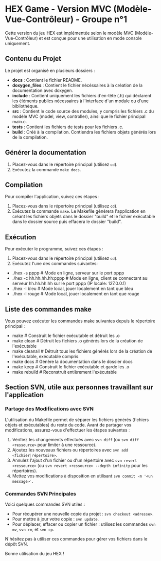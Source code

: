 # HEX Game - Version MVC (Modèle-Vue-Contrôleur) - Groupe n°1

Cette version du jeu HEX est implémentée selon le modèle MVC (Modèle-Vue-Contrôleur) et est conçue pour une utilisation en mode console uniquement.

## Contenu du Projet

Le projet est organisé en plusieurs dossiers :

- **docs** : Contient le fichier README.
- **doxygen_files** : Contient le fichier nécéssaires à la création de la documentation avec doxygen.
- **include** : Contient uniquement les fichiers d'en-tête (.h) qui déclarent les éléments publics nécessaires à l'interface d'un module ou d'une 
bibliothèque.
- **src** : Contient le code source des modules, y compris les fichiers .c du modèle MVC (model, view, controller), ainsi que le fichier principal main.c.
- **tests** : Contient les fichiers de tests pour les fichiers .c.
- **build** : Créé à la compilation. Contiendra les fichiers objets générés lors de la compilation.

## Générer la documentation

1. Placez-vous dans le répertoire principal (utilisez `cd`).
2. Exécutez la commande `make docs`.

## Compilation

Pour compiler l'application, suivez ces étapes :

1. Placez-vous dans le répertoire principal (utilisez `cd`).
2. Exécutez la commande `make`. Le Makefile générera l'application en créant les fichiers objets dans le dossier "build" et le fichier exécutable dans le 
dossier source puis effacera le dossier "build".

## Exécution

Pour exécuter le programme, suivez ces étapes :

1. Placez-vous dans le répertoire principal (utilisez `cd`).
2. Exécutez l'une des commandes suivantes:
- ./hex -s pppp               # Mode en ligne, serveur sur le port pppp
- ./hex -c hh.hh.hh.hh:pppp   # Mode en ligne, client se connectant au serveur hh.hh.hh.hh sur le port pppp (IP locale: 127.0.0.1)
- ./hex -l bleu               # Mode local, jouer localement en tant que bleu 
- ./hex -l rouge              # Mode local, jouer localement en tant que rouge

## Liste des commandes make

Vous pouvez exécuter les commandes make suivantes depuis le répertoire principal :

- make                        # Construit le fichier exécutable et détruit les .o
- make clean                  # Détruit les fichiers .o générés lors de la création de l'exécutable
- make cleanall               # Détruit tous les fichiers générés lors de la création de l'exécutable, exécutable compris
- make docs                   # Génère la documentation dans le dossier docs
- make keep                   # Construit le fichier exécutable et garde les .o
- make rebuild                # Reconstruit entièrement l'exécutable

## Section SVN, utile aux personnes travaillant sur l'application

### Partage des Modifications avec SVN

L'utilisation du Makefile permet de séparer les fichiers générés (fichiers objets et exécutables) du reste du code. Avant de partager vos modifications, 
assurez-vous d'effectuer les étapes suivantes :

1. Vérifiez les changements effectués avec `svn diff` (ou `svn diff <ressource>` pour limiter à une ressource).
2. Ajoutez les nouveaux fichiers ou répertoires avec `svn add <fichier|répertoire>`.
3. Annulez l'ajout d'un fichier ou d'un répertoire avec `svn revert <ressource>` (ou `svn revert <ressource> --depth infinity` pour les répertoires).
4. Mettez vos modifications à disposition en utilisant `svn commit -m '<un message>'`.

### Commandes SVN Principales

Voici quelques commandes SVN utiles :

- Pour récupérer une nouvelle copie du projet : `svn checkout <adresse>`.
- Pour mettre à jour votre copie : `svn update`.
- Pour déplacer, effacer ou copier un fichier : utilisez les commandes `svn mv`, `svn rm`, et `svn cp`.

N'hésitez pas à utiliser ces commandes pour gérer vos fichiers dans le dépôt SVN.

Bonne utilisation du jeu HEX !
